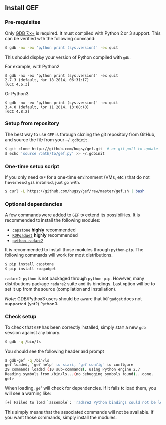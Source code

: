 ## Install GEF

### Pre-requisites
Only [GDB 7.x+](https://www.gnu.org/s/gdb) is required. It must compiled with
Python 2 or 3 support. This can be verified with the following command:

``` bash
$ gdb -nx -ex 'python print (sys.version)' -ex quit
```

This should display your version of Python compiled with `gdb`.

For example, with Python2
```
$ gdb -nx -ex 'python print (sys.version)' -ex quit
2.7.3 (default, Mar 18 2014, 06:31:17)
[GCC 4.6.3]
```

Or Python3
```
$ gdb -nx -ex 'python print (sys.version)' -ex quit
3.4.0 (default, Apr 11 2014, 13:08:40)
[GCC 4.8.2]
```


### Setup from repository

The best way to use `GEF` is through cloning the git repository from GitHub, and
source the file from your `~/.gdbinit`.

``` bash
$ git clone https://github.com/hugsy/gef.git  # or git pull to update
$ echo 'source /path/to/gef.py' >> ~/.gdbinit
```

### One-time setup script

If you only need `GEF` for a one-time environment (VMs, etc.) that do not
have/need `git` installed, just go with:

``` bash
$ curl -L https://github.com/hugsy/gef/raw/master/gef.sh | bash
```

### Optional dependancies

A few commands were added to `GEF` to extend its possibilities. It is
recommended to install the following modules:

- [`capstone`](https://github.com/aquynh/capstone) **highly** recommended
- [`ROPgadget`](https://github.com/JonathanSalwan/ROPgadget) **highly** recommended
- [`python-radare2`](https://github.com/radare/radare2-bindings)

It is recommended to install those modules through `python-pip`. The following
commands will work for most distributions.
```bash
$ pip install capstone
$ pip install ropgadget
```

`radare2-python` is not packaged through `python-pip`. However, many
distributions package `radare2` suite and its bindings. Last option will be to
set it up from the source (compilation and installation).


*Note*: GDB/Python3 users should be aware that `ROPgadget` does not supported
 (yet?) Python3.


### Check setup

To check that `GEF` has been correctly installed, simply start a new `gdb`
session against any binary.
```bash
$ gdb -q /bin/ls
```

You should see the following header and prompt
```bash
$ gdb-gef -q /bin/ls
gef loaded, `gef help' to start, `gef config' to configure
29 commands loaded (10 sub-commands), using Python engine 2.7
Reading symbols from /bin/ls...(no debugging symbols found)...done.
gef>
```

When loading, `gef` will check for dependencies. If it fails to load them, you
will see a warning like:
```bash
[+] Failed to load `assemble`: 'radare2 Python bindings could not be loaded'
```

This simply means that the associated commands will not be available. If you
want those commands, simply install the modules.
